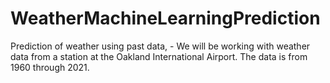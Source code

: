 # WeatherMachineLearningPrediction
Prediction of weather using past data,     - We will be working with weather data from a station at the Oakland International Airport. The data is from 1960 through 2021.
